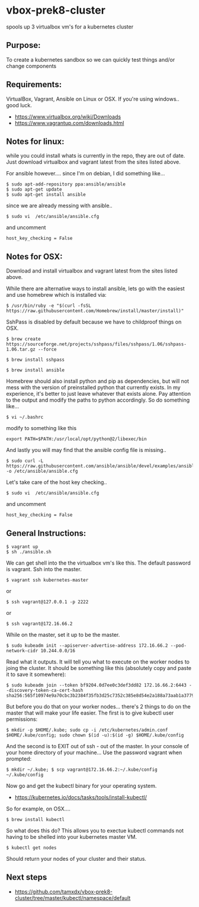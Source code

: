 # vbox-prek8-cluster
spools up 3 virtualbox vm's for a kubernetes cluster

## Purpose:

To create a kubernetes sandbox so we can quickly test things and/or change components

## Requirements:

VirtualBox, Vagrant, Ansible on Linux or OSX. If you're using windows.. good luck.

* https://www.virtualbox.org/wiki/Downloads
* https://www.vagrantup.com/downloads.html

## Notes for linux:

while you could install whats is currently in the repo, they are out of date. Just download virtualbox and vagrant latest from the sites listed above.

For ansible however.... since I'm on debian, I did something like...

	$ sudo apt-add-repository ppa:ansible/ansible
	$ sudo apt-get update
	$ sudo apt-get install ansible

since we are already messing with ansible..

	$ sudo vi  /etc/ansible/ansible.cfg

and uncomment 

	host_key_checking = False

## Notes for OSX:

Download and install virtualbox and vagrant latest from the sites listed above.

While there are alternative ways to install ansible, lets go with the easiest and use homebrew which is installed via:

	$ /usr/bin/ruby -e "$(curl -fsSL https://raw.githubusercontent.com/Homebrew/install/master/install)"

SshPass is disabled by default because we have to childproof things on OSX.

	$ brew create https://sourceforge.net/projects/sshpass/files/sshpass/1.06/sshpass-1.06.tar.gz --force

	$ brew install sshpass

	$ brew install ansible

Homebrew should also install python and pip as dependencies, but will not mess with the version of preinstalled python that currently exists. In my experience, it's better to just leave whatever that exists alone. Pay attention to the output and modify the paths to python accordingly. So do something like...

	$ vi ~/.bashrc

modify to something like this

	export PATH=$PATH:/usr/local/opt/python@2/libexec/bin

And lastly you will may find that the ansible config file is missing..

	$ sudo curl -L https://raw.githubusercontent.com/ansible/ansible/devel/examples/ansible.cfg -o /etc/ansible/ansible.cfg

Let's take care of the host key checking..

	$ sudo vi  /etc/ansible/ansible.cfg

and uncomment 

	host_key_checking = False

## General Instructions:

	$ vagrant up
	$ sh ./ansible.sh


We can get shell into the the virtualbox vm's like this. The default password is vagrant. Ssh into the master.

	$ vagrant ssh kubernetes-master

 or 

	$ ssh vagrant@127.0.0.1 -p 2222

 or 

 	$ ssh vagrant@172.16.66.2 

While on the master, set it up to be the master.

	$ sudo kubeadm init --apiserver-advertise-address 172.16.66.2 --pod-network-cidr 10.244.0.0/16

Read what it outputs. It will tell you what to execute on the worker nodes to joing the cluster. 
It should be something like this (absolutely copy and paste it to save it somewhere):

	$ sudo kubeadm join --token bf9204.0d7ee0c3def3dd82 172.16.66.2:6443 --discovery-token-ca-cert-hash sha256:565f10974e9a70cbc3b2384f35fb3d25c7352c385e8d54e2a188a73aab1a3779

But before you do that on your worker nodes... there's 2 things to do on the master that will make your life easier.
The first is to give kubectl user permissions: 

	$ mkdir -p $HOME/.kube; sudo cp -i /etc/kubernetes/admin.conf $HOME/.kube/config; sudo chown $(id -u):$(id -g) $HOME/.kube/config

And the second is to EXIT out of ssh - out of the master. In your console of your home directory of your machine... 
Use the password vagrant when prompted:

	$ mkdir ~/.kube; $ scp vagrant@172.16.66.2:~/.kube/config ~/.kube/config

Now go and get the kubectl binary for your operating system. 

* https://kubernetes.io/docs/tasks/tools/install-kubectl/

So for example, on OSX....

	$ brew install kubectl

So what does this do? This allows you to exectue kubectl commands not having to be shelled into your kubernetes master VM. 

	$ kubectl get nodes

Should return your nodes of your cluster and their status.

## Next steps

* https://github.com/tamxdx/vbox-prek8-cluster/tree/master/kubectl/namespace/default
